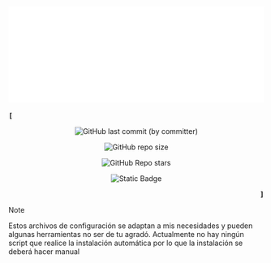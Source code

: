<div align="center">

<img src="./assets/dotfiles.svg" alt="DotFiles"  />
</div>

<p align="left"><strong><samp>[</samp></strong></p>
<div align="Center">

![GitHub last commit (by committer)](https://img.shields.io/github/last-commit/Ruanmiga/Dotfiles?style=for-the-badge&logo=Git&logoColor=%23FFFFFF&label=%C3%9Altimo%20Commit&labelColor=212121&color=%23fcb7af)

![GitHub repo size](https://img.shields.io/github/repo-size/Ruanmiga/Dotfiles?style=for-the-badge&logo=googledrive&logoColor=%23ffffff&label=Tama%C3%B1o&labelColor=%23212121&color=%23b2e2f2)

![GitHub Repo stars](https://img.shields.io/github/stars/Ruanmiga/Dotfiles?style=for-the-badge&logo=andela&logoColor=%23ffffff&label=Estrellas&labelColor=%23212121&color=%23fdf9c4)

![Static Badge](https://img.shields.io/badge/Config-3f8880?style=for-the-badge&logo=github&logoColor=%23ffffff&label=Dotfiles&labelColor=%23212121&color=%233f8880)

</div>
<p align="right"><strong><samp>]</samp></strong></p>

> [!NOTE]
> Estos archivos de configuración se adaptan a mis necesidades y pueden algunas herramientas no ser de tu agradó.
> Actualmente no hay ningún script que realice la instalación automática por lo que la instalación se deberá hacer manual

